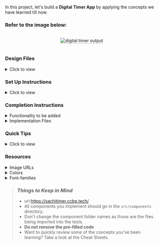 In this project, let's build a **Digital Timer App** by applying the concepts we have learned till now.

### Refer to the image below:

<br/>
<div style="text-align: center;">
    <img src="https://assets.ccbp.in/frontend/content/react-js/digital-timer-output.gif" alt="digital timer output" style="max-width:70%;box-shadow:0 2.8px 2.2px rgba(0, 0, 0, 0.12)" />
</div>
<br/>

### Design Files

<details>
<summary>Click to view</summary>

- [Extra Small (Size < 576px), Small (Size >= 576px)](https://assets.ccbp.in/frontend/content/react-js/digital-timer-sm-output.png)
- [Medium (Size >= 768px), Large (Size >= 992px) and Extra Large (Size >= 1200px)](https://assets.ccbp.in/frontend/content/react-js/digital-timer-lg-output.png)

</details>

### Set Up Instructions

<details>
<summary>Click to view</summary>

- Download dependencies by running `npm install`
- Start up the app using `npm start`
</details>

### Completion Instructions

<details>
<summary>Functionality to be added</summary>
<br/>

The app must have the following functionalities

- The default timer limit value should be 25 minutes
- When the **Start** button is clicked,
  - The **Start** text should change to **Pause** text
  - The **play icon** should be replaced by **pause icon**
  - The **Timer** status should change to **Running**
  - The **Timer** should start running backwards from the timer limit value set
  - If the **Timer** has been paused after starting, it should resume from where it was paused
  - Both the **Plus** and **Minus** buttons should be disabled
- When the **Pause** button is clicked,
  - The **Pause** text should change to **Start** text
  - The **pause icon** should be replaced by **play icon**
  - The **Timer** should stop running backwards
  - The **Timer** status should change to **Paused**
  - Both the **Plus** and **Minus** buttons should be disabled
- When the button with the **Plus** symbol is clicked,
  - The timer limit value should be incremented by one minute
  - The **Timer** should display time with the increased timer limit value
- When the button with the **Minus** symbol is clicked,
  - The timer limit value should be decremented by one minute
  - The **Timer** should display time with the decreased timer limit value
- When the timer limit value is modified by clicking the **Plus** or **Minus** button and the **Start** button is clicked, then the **Timer** should start with the modified timer value
- When the **Timer** ends (displays **00:00**)
  - The **Pause** text should change to **Start** text
  - The **pause icon** should be replaced by **play icon**
  - The **Timer** should stop running backwards
  - The **Timer** status should change to **Paused**
- After completion of **Timer**, when the **Start** button is clicked,
  - The **Start** text should change to **Pause** text
  - The **play icon** should be replaced by **pause icon**
  - The **Timer** should start running backwards from the current timer limit value.
  - The **Timer** status should change to **Running**
- When the **Reset** button is clicked, then
  - The **Pause** text should change to **Start** text
  - The **pause icon** should be replaced by **play icon**
  - The **Timer** should stop running backwards
  - The **Timer** status should change to **Paused**
  - Initial **Timer** limit value should be displayed
  - Both the **Plus** and **Minus** buttons should be enabled

</details>

<details>
<summary>Implementation Files</summary>
<br/>

Use these files to complete the implementation:

- `src/components/DigitalTimer/index.js`
- `src/components/DigitalTimer/index.css`
</details>

### Quick Tips

<details>
<summary>Click to view</summary>
<br>

- You can use the `box-shadow` CSS property to apply the box-shadow effect to containers

  ```
    box-shadow: 0px 4px 16px 0px #bfbfbf;
  ```

  <br/>
  <img src="https://assets.ccbp.in/frontend/content/react-js/box-shadow-img.png" alt="box shadow" style="width:200px" />

- You can use `Math.floor()` function that returns the **largest integer less than or equal to a given number**

  ```js
  console.log(Math.floor(5.95)); // output: 5
  ```

- You can use the `background-position` CSS property to set the starting position of a background image
  ```
  background-position: center;
  ```

</details>

### Resources

<details>
<summary>Image URLs</summary>

- [https://assets.ccbp.in/frontend/react-js/digital-timer-elapsed-bg.png](https://assets.ccbp.in/frontend/react-js/digital-timer-elapsed-bg.png)
- [https://assets.ccbp.in/frontend/react-js/play-icon-img.png](https://assets.ccbp.in/frontend/react-js/play-icon-img.png) alt should be **play icon**
- [https://assets.ccbp.in/frontend/react-js/pause-icon-img.png](https://assets.ccbp.in/frontend/react-js/pause-icon-img.png) alt should be **pause icon**
- [https://assets.ccbp.in/frontend/react-js/reset-icon-img.png](https://assets.ccbp.in/frontend/react-js/reset-icon-img.png) alt should be **reset icon**

</details>

<details>
<summary>Colors</summary>

<br/>

<div style="background-color: #ffffff ; width: 150px; padding: 10px; color: black">Hex: #ffffff</div>
<div style="background-color: #cffcf1 ; width: 150px; padding: 10px; color: black">Hex: #cffcf1</div>
<div style="background-color: #1e293b ; width: 150px; padding: 10px; color: white">Hex: #1e293b</div>
<div style="background-color: #0f172a ; width: 150px; padding: 10px; color: white">Hex: #0f172a</div>
<div style="background-color: #defafe ; width: 150px; padding: 10px; color: black">Hex: #defafe</div>
<div style="background-color: #00d9f5 ; width: 150px; padding: 10px; color: white">Hex: #00d9f5</div>

</details>

<details>
<summary>Font-families</summary>

- Roboto

</details>

> ### _Things to Keep in Mind_
> - url:https://sachitimer.ccbp.tech/
> - All components you implement should go in the `src/components` directory.
> - Don't change the component folder names as those are the files being imported into the tests.
> - **Do not remove the pre-filled code**
> - Want to quickly review some of the concepts you’ve been learning? Take a look at the Cheat Sheets.
